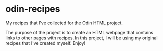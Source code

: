 # odin-recipes
My recipes that I've collected for the Odin HTML project.

The purpose of the project is to create an HTML webpage that contains links to other pages with recipes. In this project, I will be using my original recipes that I've created myself. Enjoy!
